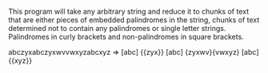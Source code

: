 This program will take any arbitrary string and reduce it to chunks of text that are either pieces of embedded palindromes in the string, chunks of text determined not to contain any palindromes or single letter strings. Palindromes in curly brackets and non-palindromes in square brackets.

abczyxabczyxwvvwxyzabcxyz => [abc] {{zyx}} [abc] {zyxwv}{vwxyz} [abc] {{xyz}}